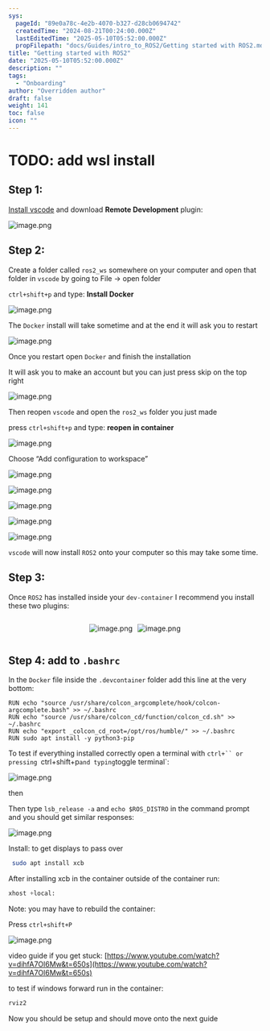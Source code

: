 ```yaml
---
sys:
  pageId: "89e0a78c-4e2b-4070-b327-d28cb0694742"
  createdTime: "2024-08-21T00:24:00.000Z"
  lastEditedTime: "2025-05-10T05:52:00.000Z"
  propFilepath: "docs/Guides/intro_to_ROS2/Getting started with ROS2.md"
title: "Getting started with ROS2"
date: "2025-05-10T05:52:00.000Z"
description: ""
tags:
  - "Onboarding"
author: "Overridden author"
draft: false
weight: 141
toc: false
icon: ""
---
```


# TODO: add wsl install

## Step 1:

[Install vscode](https://code.visualstudio.com/download) and download **Remote Development** plugin:

![image.png](https://prod-files-secure.s3.us-west-2.amazonaws.com/d518164a-d88e-44d1-a4ee-3adb3bd8bce0/efb52993-1881-4a40-b95e-6f020334f022/image.png?X-Amz-Algorithm=AWS4-HMAC-SHA256&X-Amz-Content-Sha256=UNSIGNED-PAYLOAD&X-Amz-Credential=ASIAZI2LB46635LI35WV%2F20250618%2Fus-west-2%2Fs3%2Faws4_request&X-Amz-Date=20250618T230851Z&X-Amz-Expires=3600&X-Amz-Security-Token=IQoJb3JpZ2luX2VjEK%2F%2F%2F%2F%2F%2F%2F%2F%2F%2F%2FwEaCXVzLXdlc3QtMiJHMEUCIQCYMHfr4fXmXwaSwmDNR6crMMZ%2BFBLlf%2BWeR7%2FeKLgrpQIgQjsROv0%2BPLUwZ%2Ftd0Ggv5nO7vbQ4rVQIsQ13ar3WShcqiAQIl%2F%2F%2F%2F%2F%2F%2F%2F%2F%2F%2FARAAGgw2Mzc0MjMxODM4MDUiDChlW80h8WjxOV2%2BgCrcA6UBAoPEUkpJpUy258q1BPXbZCp9K9XxateSMGPrCJRkntItmq9B49jCXJ2r5T7%2F22cHQZppM5HayvT7v85UuTJ73VStjmxZgOhmSR5gpLfyh%2B3FxgvvlxdcJGnVywrDn8cpG5l2q3bM%2F%2BcpzGmGxpbcDEUWwtwEJvqNnEFS%2FAKHiMDTHBOBDE6neURx%2BGkllRIbYzPQIBGToCREUwWfJMFlDIoPuUUA35bOtEdss7WjX8weOz4Gu7N4piUdgLNNqxRYeZ%2BJ3XtVyN%2BVWxE%2FCiwS9GC%2BDlP1m3QINVh7t5v7%2BMLnXkRoOqQa0mJP%2B4lbt0dLQNDpIR1oNhO%2BWxy7hnLShnqLxzH1D7wV45ezghJpuJ9bg4BMhLjaT9P9cJAbgsBEBPk0Niu2V0JrfeWVmGtuEySCMCQksn4Pu9FPuTnmhaVHy%2Bp3wd5LpIgkdgOKq7Zk5%2F%2B2gyDguYtnGO9W%2FkpLQR9M1Zjl9YHs%2BXQjhRkuuv0SuLT%2FYfH44N16aR6cQWysTzO03VjT1PDxgP2uC%2FYcoHmGE9fhTPnrK%2BSJ8EugUBXYVXLP75wfz1yAq2fhfnpwqRIcgaGteUEqUN5Bf6N9szyrGUCo7251uSUEBk%2B1opgQvIc86BnaE9tHMNb3zMIGOqUBRtc%2FZ3z99vDLCAlxM5JFvMHYo95xmoWb3QpN%2FZNomN4cWHYmEzwV4FHJZWvokbwBNpsGlTdTq8q0NRJ1uwSF42Aj%2FFj%2FeSzKNZlDY2QJ5UdHiKodBITxS5B85lLD9u%2BiOMmC%2BBWzUIokpTLH6Blg1JIcIcKTCda7vqQWIo0n5C8jlion%2F3BiPxuKBfF%2BCaVNoxowzWI7uu8rkOOZcLC7fuJ6oByU&X-Amz-Signature=9f530fbbd87e8b4f22c4cd6db934208ede763c578a550cf8472951df174a2507&X-Amz-SignedHeaders=host&x-amz-checksum-mode=ENABLED&x-id=GetObject)

## Step 2:

Create a folder called `ros2_ws` somewhere on your computer and open that folder in `vscode` by going to File → open folder 

`ctrl+shift+p` and type: **Install Docker**

![image.png](https://prod-files-secure.s3.us-west-2.amazonaws.com/d518164a-d88e-44d1-a4ee-3adb3bd8bce0/2269dc0e-1cd5-47ff-bceb-c04ad9b2eab0/image.png?X-Amz-Algorithm=AWS4-HMAC-SHA256&X-Amz-Content-Sha256=UNSIGNED-PAYLOAD&X-Amz-Credential=ASIAZI2LB46635LI35WV%2F20250618%2Fus-west-2%2Fs3%2Faws4_request&X-Amz-Date=20250618T230851Z&X-Amz-Expires=3600&X-Amz-Security-Token=IQoJb3JpZ2luX2VjEK%2F%2F%2F%2F%2F%2F%2F%2F%2F%2F%2FwEaCXVzLXdlc3QtMiJHMEUCIQCYMHfr4fXmXwaSwmDNR6crMMZ%2BFBLlf%2BWeR7%2FeKLgrpQIgQjsROv0%2BPLUwZ%2Ftd0Ggv5nO7vbQ4rVQIsQ13ar3WShcqiAQIl%2F%2F%2F%2F%2F%2F%2F%2F%2F%2F%2FARAAGgw2Mzc0MjMxODM4MDUiDChlW80h8WjxOV2%2BgCrcA6UBAoPEUkpJpUy258q1BPXbZCp9K9XxateSMGPrCJRkntItmq9B49jCXJ2r5T7%2F22cHQZppM5HayvT7v85UuTJ73VStjmxZgOhmSR5gpLfyh%2B3FxgvvlxdcJGnVywrDn8cpG5l2q3bM%2F%2BcpzGmGxpbcDEUWwtwEJvqNnEFS%2FAKHiMDTHBOBDE6neURx%2BGkllRIbYzPQIBGToCREUwWfJMFlDIoPuUUA35bOtEdss7WjX8weOz4Gu7N4piUdgLNNqxRYeZ%2BJ3XtVyN%2BVWxE%2FCiwS9GC%2BDlP1m3QINVh7t5v7%2BMLnXkRoOqQa0mJP%2B4lbt0dLQNDpIR1oNhO%2BWxy7hnLShnqLxzH1D7wV45ezghJpuJ9bg4BMhLjaT9P9cJAbgsBEBPk0Niu2V0JrfeWVmGtuEySCMCQksn4Pu9FPuTnmhaVHy%2Bp3wd5LpIgkdgOKq7Zk5%2F%2B2gyDguYtnGO9W%2FkpLQR9M1Zjl9YHs%2BXQjhRkuuv0SuLT%2FYfH44N16aR6cQWysTzO03VjT1PDxgP2uC%2FYcoHmGE9fhTPnrK%2BSJ8EugUBXYVXLP75wfz1yAq2fhfnpwqRIcgaGteUEqUN5Bf6N9szyrGUCo7251uSUEBk%2B1opgQvIc86BnaE9tHMNb3zMIGOqUBRtc%2FZ3z99vDLCAlxM5JFvMHYo95xmoWb3QpN%2FZNomN4cWHYmEzwV4FHJZWvokbwBNpsGlTdTq8q0NRJ1uwSF42Aj%2FFj%2FeSzKNZlDY2QJ5UdHiKodBITxS5B85lLD9u%2BiOMmC%2BBWzUIokpTLH6Blg1JIcIcKTCda7vqQWIo0n5C8jlion%2F3BiPxuKBfF%2BCaVNoxowzWI7uu8rkOOZcLC7fuJ6oByU&X-Amz-Signature=6b506074785d156b2939562bd53778c97247839c06f68e0bccf17a15f7a62da1&X-Amz-SignedHeaders=host&x-amz-checksum-mode=ENABLED&x-id=GetObject)

The `Docker` install will take sometime and at the end it will ask you to restart

![image.png](https://prod-files-secure.s3.us-west-2.amazonaws.com/d518164a-d88e-44d1-a4ee-3adb3bd8bce0/ed233f78-be33-4b1f-b89c-9c346c0e961e/image.png?X-Amz-Algorithm=AWS4-HMAC-SHA256&X-Amz-Content-Sha256=UNSIGNED-PAYLOAD&X-Amz-Credential=ASIAZI2LB46635LI35WV%2F20250618%2Fus-west-2%2Fs3%2Faws4_request&X-Amz-Date=20250618T230851Z&X-Amz-Expires=3600&X-Amz-Security-Token=IQoJb3JpZ2luX2VjEK%2F%2F%2F%2F%2F%2F%2F%2F%2F%2F%2FwEaCXVzLXdlc3QtMiJHMEUCIQCYMHfr4fXmXwaSwmDNR6crMMZ%2BFBLlf%2BWeR7%2FeKLgrpQIgQjsROv0%2BPLUwZ%2Ftd0Ggv5nO7vbQ4rVQIsQ13ar3WShcqiAQIl%2F%2F%2F%2F%2F%2F%2F%2F%2F%2F%2FARAAGgw2Mzc0MjMxODM4MDUiDChlW80h8WjxOV2%2BgCrcA6UBAoPEUkpJpUy258q1BPXbZCp9K9XxateSMGPrCJRkntItmq9B49jCXJ2r5T7%2F22cHQZppM5HayvT7v85UuTJ73VStjmxZgOhmSR5gpLfyh%2B3FxgvvlxdcJGnVywrDn8cpG5l2q3bM%2F%2BcpzGmGxpbcDEUWwtwEJvqNnEFS%2FAKHiMDTHBOBDE6neURx%2BGkllRIbYzPQIBGToCREUwWfJMFlDIoPuUUA35bOtEdss7WjX8weOz4Gu7N4piUdgLNNqxRYeZ%2BJ3XtVyN%2BVWxE%2FCiwS9GC%2BDlP1m3QINVh7t5v7%2BMLnXkRoOqQa0mJP%2B4lbt0dLQNDpIR1oNhO%2BWxy7hnLShnqLxzH1D7wV45ezghJpuJ9bg4BMhLjaT9P9cJAbgsBEBPk0Niu2V0JrfeWVmGtuEySCMCQksn4Pu9FPuTnmhaVHy%2Bp3wd5LpIgkdgOKq7Zk5%2F%2B2gyDguYtnGO9W%2FkpLQR9M1Zjl9YHs%2BXQjhRkuuv0SuLT%2FYfH44N16aR6cQWysTzO03VjT1PDxgP2uC%2FYcoHmGE9fhTPnrK%2BSJ8EugUBXYVXLP75wfz1yAq2fhfnpwqRIcgaGteUEqUN5Bf6N9szyrGUCo7251uSUEBk%2B1opgQvIc86BnaE9tHMNb3zMIGOqUBRtc%2FZ3z99vDLCAlxM5JFvMHYo95xmoWb3QpN%2FZNomN4cWHYmEzwV4FHJZWvokbwBNpsGlTdTq8q0NRJ1uwSF42Aj%2FFj%2FeSzKNZlDY2QJ5UdHiKodBITxS5B85lLD9u%2BiOMmC%2BBWzUIokpTLH6Blg1JIcIcKTCda7vqQWIo0n5C8jlion%2F3BiPxuKBfF%2BCaVNoxowzWI7uu8rkOOZcLC7fuJ6oByU&X-Amz-Signature=cafd8b68b607a7958181b92f7ae263849a84a3566d19e3e7814ec355fb77910a&X-Amz-SignedHeaders=host&x-amz-checksum-mode=ENABLED&x-id=GetObject)

Once you restart open `Docker` and finish the installation

It will ask you to make an account but you can just press skip on the top right

![image.png](https://prod-files-secure.s3.us-west-2.amazonaws.com/d518164a-d88e-44d1-a4ee-3adb3bd8bce0/21010ad9-1659-4fd9-9f59-9932a09b2a3d/image.png?X-Amz-Algorithm=AWS4-HMAC-SHA256&X-Amz-Content-Sha256=UNSIGNED-PAYLOAD&X-Amz-Credential=ASIAZI2LB46635LI35WV%2F20250618%2Fus-west-2%2Fs3%2Faws4_request&X-Amz-Date=20250618T230851Z&X-Amz-Expires=3600&X-Amz-Security-Token=IQoJb3JpZ2luX2VjEK%2F%2F%2F%2F%2F%2F%2F%2F%2F%2F%2FwEaCXVzLXdlc3QtMiJHMEUCIQCYMHfr4fXmXwaSwmDNR6crMMZ%2BFBLlf%2BWeR7%2FeKLgrpQIgQjsROv0%2BPLUwZ%2Ftd0Ggv5nO7vbQ4rVQIsQ13ar3WShcqiAQIl%2F%2F%2F%2F%2F%2F%2F%2F%2F%2F%2FARAAGgw2Mzc0MjMxODM4MDUiDChlW80h8WjxOV2%2BgCrcA6UBAoPEUkpJpUy258q1BPXbZCp9K9XxateSMGPrCJRkntItmq9B49jCXJ2r5T7%2F22cHQZppM5HayvT7v85UuTJ73VStjmxZgOhmSR5gpLfyh%2B3FxgvvlxdcJGnVywrDn8cpG5l2q3bM%2F%2BcpzGmGxpbcDEUWwtwEJvqNnEFS%2FAKHiMDTHBOBDE6neURx%2BGkllRIbYzPQIBGToCREUwWfJMFlDIoPuUUA35bOtEdss7WjX8weOz4Gu7N4piUdgLNNqxRYeZ%2BJ3XtVyN%2BVWxE%2FCiwS9GC%2BDlP1m3QINVh7t5v7%2BMLnXkRoOqQa0mJP%2B4lbt0dLQNDpIR1oNhO%2BWxy7hnLShnqLxzH1D7wV45ezghJpuJ9bg4BMhLjaT9P9cJAbgsBEBPk0Niu2V0JrfeWVmGtuEySCMCQksn4Pu9FPuTnmhaVHy%2Bp3wd5LpIgkdgOKq7Zk5%2F%2B2gyDguYtnGO9W%2FkpLQR9M1Zjl9YHs%2BXQjhRkuuv0SuLT%2FYfH44N16aR6cQWysTzO03VjT1PDxgP2uC%2FYcoHmGE9fhTPnrK%2BSJ8EugUBXYVXLP75wfz1yAq2fhfnpwqRIcgaGteUEqUN5Bf6N9szyrGUCo7251uSUEBk%2B1opgQvIc86BnaE9tHMNb3zMIGOqUBRtc%2FZ3z99vDLCAlxM5JFvMHYo95xmoWb3QpN%2FZNomN4cWHYmEzwV4FHJZWvokbwBNpsGlTdTq8q0NRJ1uwSF42Aj%2FFj%2FeSzKNZlDY2QJ5UdHiKodBITxS5B85lLD9u%2BiOMmC%2BBWzUIokpTLH6Blg1JIcIcKTCda7vqQWIo0n5C8jlion%2F3BiPxuKBfF%2BCaVNoxowzWI7uu8rkOOZcLC7fuJ6oByU&X-Amz-Signature=3b844bf699fa5d23b062c5a3072c7b82bfeb4e509008f3aa2bdd161c31e3c9f1&X-Amz-SignedHeaders=host&x-amz-checksum-mode=ENABLED&x-id=GetObject)

Then reopen `vscode` and open the `ros2_ws` folder you just made

press `ctrl+shift+p` and type: **reopen in container**

![image.png](https://prod-files-secure.s3.us-west-2.amazonaws.com/d518164a-d88e-44d1-a4ee-3adb3bd8bce0/4e93b8c2-41ad-488c-8095-c74205196118/image.png?X-Amz-Algorithm=AWS4-HMAC-SHA256&X-Amz-Content-Sha256=UNSIGNED-PAYLOAD&X-Amz-Credential=ASIAZI2LB46635LI35WV%2F20250618%2Fus-west-2%2Fs3%2Faws4_request&X-Amz-Date=20250618T230851Z&X-Amz-Expires=3600&X-Amz-Security-Token=IQoJb3JpZ2luX2VjEK%2F%2F%2F%2F%2F%2F%2F%2F%2F%2F%2FwEaCXVzLXdlc3QtMiJHMEUCIQCYMHfr4fXmXwaSwmDNR6crMMZ%2BFBLlf%2BWeR7%2FeKLgrpQIgQjsROv0%2BPLUwZ%2Ftd0Ggv5nO7vbQ4rVQIsQ13ar3WShcqiAQIl%2F%2F%2F%2F%2F%2F%2F%2F%2F%2F%2FARAAGgw2Mzc0MjMxODM4MDUiDChlW80h8WjxOV2%2BgCrcA6UBAoPEUkpJpUy258q1BPXbZCp9K9XxateSMGPrCJRkntItmq9B49jCXJ2r5T7%2F22cHQZppM5HayvT7v85UuTJ73VStjmxZgOhmSR5gpLfyh%2B3FxgvvlxdcJGnVywrDn8cpG5l2q3bM%2F%2BcpzGmGxpbcDEUWwtwEJvqNnEFS%2FAKHiMDTHBOBDE6neURx%2BGkllRIbYzPQIBGToCREUwWfJMFlDIoPuUUA35bOtEdss7WjX8weOz4Gu7N4piUdgLNNqxRYeZ%2BJ3XtVyN%2BVWxE%2FCiwS9GC%2BDlP1m3QINVh7t5v7%2BMLnXkRoOqQa0mJP%2B4lbt0dLQNDpIR1oNhO%2BWxy7hnLShnqLxzH1D7wV45ezghJpuJ9bg4BMhLjaT9P9cJAbgsBEBPk0Niu2V0JrfeWVmGtuEySCMCQksn4Pu9FPuTnmhaVHy%2Bp3wd5LpIgkdgOKq7Zk5%2F%2B2gyDguYtnGO9W%2FkpLQR9M1Zjl9YHs%2BXQjhRkuuv0SuLT%2FYfH44N16aR6cQWysTzO03VjT1PDxgP2uC%2FYcoHmGE9fhTPnrK%2BSJ8EugUBXYVXLP75wfz1yAq2fhfnpwqRIcgaGteUEqUN5Bf6N9szyrGUCo7251uSUEBk%2B1opgQvIc86BnaE9tHMNb3zMIGOqUBRtc%2FZ3z99vDLCAlxM5JFvMHYo95xmoWb3QpN%2FZNomN4cWHYmEzwV4FHJZWvokbwBNpsGlTdTq8q0NRJ1uwSF42Aj%2FFj%2FeSzKNZlDY2QJ5UdHiKodBITxS5B85lLD9u%2BiOMmC%2BBWzUIokpTLH6Blg1JIcIcKTCda7vqQWIo0n5C8jlion%2F3BiPxuKBfF%2BCaVNoxowzWI7uu8rkOOZcLC7fuJ6oByU&X-Amz-Signature=8d250d82085085fb5d717253b940a9689358dbd6d66fc43918da222b837792d3&X-Amz-SignedHeaders=host&x-amz-checksum-mode=ENABLED&x-id=GetObject)

Choose “Add configuration to workspace”

![image.png](https://prod-files-secure.s3.us-west-2.amazonaws.com/d518164a-d88e-44d1-a4ee-3adb3bd8bce0/9560b282-5060-4989-ba37-97e7b2c22476/image.png?X-Amz-Algorithm=AWS4-HMAC-SHA256&X-Amz-Content-Sha256=UNSIGNED-PAYLOAD&X-Amz-Credential=ASIAZI2LB46635LI35WV%2F20250618%2Fus-west-2%2Fs3%2Faws4_request&X-Amz-Date=20250618T230851Z&X-Amz-Expires=3600&X-Amz-Security-Token=IQoJb3JpZ2luX2VjEK%2F%2F%2F%2F%2F%2F%2F%2F%2F%2F%2FwEaCXVzLXdlc3QtMiJHMEUCIQCYMHfr4fXmXwaSwmDNR6crMMZ%2BFBLlf%2BWeR7%2FeKLgrpQIgQjsROv0%2BPLUwZ%2Ftd0Ggv5nO7vbQ4rVQIsQ13ar3WShcqiAQIl%2F%2F%2F%2F%2F%2F%2F%2F%2F%2F%2FARAAGgw2Mzc0MjMxODM4MDUiDChlW80h8WjxOV2%2BgCrcA6UBAoPEUkpJpUy258q1BPXbZCp9K9XxateSMGPrCJRkntItmq9B49jCXJ2r5T7%2F22cHQZppM5HayvT7v85UuTJ73VStjmxZgOhmSR5gpLfyh%2B3FxgvvlxdcJGnVywrDn8cpG5l2q3bM%2F%2BcpzGmGxpbcDEUWwtwEJvqNnEFS%2FAKHiMDTHBOBDE6neURx%2BGkllRIbYzPQIBGToCREUwWfJMFlDIoPuUUA35bOtEdss7WjX8weOz4Gu7N4piUdgLNNqxRYeZ%2BJ3XtVyN%2BVWxE%2FCiwS9GC%2BDlP1m3QINVh7t5v7%2BMLnXkRoOqQa0mJP%2B4lbt0dLQNDpIR1oNhO%2BWxy7hnLShnqLxzH1D7wV45ezghJpuJ9bg4BMhLjaT9P9cJAbgsBEBPk0Niu2V0JrfeWVmGtuEySCMCQksn4Pu9FPuTnmhaVHy%2Bp3wd5LpIgkdgOKq7Zk5%2F%2B2gyDguYtnGO9W%2FkpLQR9M1Zjl9YHs%2BXQjhRkuuv0SuLT%2FYfH44N16aR6cQWysTzO03VjT1PDxgP2uC%2FYcoHmGE9fhTPnrK%2BSJ8EugUBXYVXLP75wfz1yAq2fhfnpwqRIcgaGteUEqUN5Bf6N9szyrGUCo7251uSUEBk%2B1opgQvIc86BnaE9tHMNb3zMIGOqUBRtc%2FZ3z99vDLCAlxM5JFvMHYo95xmoWb3QpN%2FZNomN4cWHYmEzwV4FHJZWvokbwBNpsGlTdTq8q0NRJ1uwSF42Aj%2FFj%2FeSzKNZlDY2QJ5UdHiKodBITxS5B85lLD9u%2BiOMmC%2BBWzUIokpTLH6Blg1JIcIcKTCda7vqQWIo0n5C8jlion%2F3BiPxuKBfF%2BCaVNoxowzWI7uu8rkOOZcLC7fuJ6oByU&X-Amz-Signature=bbbd0625b31a916cefefcd2f42a3f1a9b1271ae13e0c999315e0b6adbed10e29&X-Amz-SignedHeaders=host&x-amz-checksum-mode=ENABLED&x-id=GetObject)

![image.png](https://prod-files-secure.s3.us-west-2.amazonaws.com/d518164a-d88e-44d1-a4ee-3adb3bd8bce0/2ee63f81-886b-48e8-a553-dc6e5eac99e4/image.png?X-Amz-Algorithm=AWS4-HMAC-SHA256&X-Amz-Content-Sha256=UNSIGNED-PAYLOAD&X-Amz-Credential=ASIAZI2LB46635LI35WV%2F20250618%2Fus-west-2%2Fs3%2Faws4_request&X-Amz-Date=20250618T230851Z&X-Amz-Expires=3600&X-Amz-Security-Token=IQoJb3JpZ2luX2VjEK%2F%2F%2F%2F%2F%2F%2F%2F%2F%2F%2FwEaCXVzLXdlc3QtMiJHMEUCIQCYMHfr4fXmXwaSwmDNR6crMMZ%2BFBLlf%2BWeR7%2FeKLgrpQIgQjsROv0%2BPLUwZ%2Ftd0Ggv5nO7vbQ4rVQIsQ13ar3WShcqiAQIl%2F%2F%2F%2F%2F%2F%2F%2F%2F%2F%2FARAAGgw2Mzc0MjMxODM4MDUiDChlW80h8WjxOV2%2BgCrcA6UBAoPEUkpJpUy258q1BPXbZCp9K9XxateSMGPrCJRkntItmq9B49jCXJ2r5T7%2F22cHQZppM5HayvT7v85UuTJ73VStjmxZgOhmSR5gpLfyh%2B3FxgvvlxdcJGnVywrDn8cpG5l2q3bM%2F%2BcpzGmGxpbcDEUWwtwEJvqNnEFS%2FAKHiMDTHBOBDE6neURx%2BGkllRIbYzPQIBGToCREUwWfJMFlDIoPuUUA35bOtEdss7WjX8weOz4Gu7N4piUdgLNNqxRYeZ%2BJ3XtVyN%2BVWxE%2FCiwS9GC%2BDlP1m3QINVh7t5v7%2BMLnXkRoOqQa0mJP%2B4lbt0dLQNDpIR1oNhO%2BWxy7hnLShnqLxzH1D7wV45ezghJpuJ9bg4BMhLjaT9P9cJAbgsBEBPk0Niu2V0JrfeWVmGtuEySCMCQksn4Pu9FPuTnmhaVHy%2Bp3wd5LpIgkdgOKq7Zk5%2F%2B2gyDguYtnGO9W%2FkpLQR9M1Zjl9YHs%2BXQjhRkuuv0SuLT%2FYfH44N16aR6cQWysTzO03VjT1PDxgP2uC%2FYcoHmGE9fhTPnrK%2BSJ8EugUBXYVXLP75wfz1yAq2fhfnpwqRIcgaGteUEqUN5Bf6N9szyrGUCo7251uSUEBk%2B1opgQvIc86BnaE9tHMNb3zMIGOqUBRtc%2FZ3z99vDLCAlxM5JFvMHYo95xmoWb3QpN%2FZNomN4cWHYmEzwV4FHJZWvokbwBNpsGlTdTq8q0NRJ1uwSF42Aj%2FFj%2FeSzKNZlDY2QJ5UdHiKodBITxS5B85lLD9u%2BiOMmC%2BBWzUIokpTLH6Blg1JIcIcKTCda7vqQWIo0n5C8jlion%2F3BiPxuKBfF%2BCaVNoxowzWI7uu8rkOOZcLC7fuJ6oByU&X-Amz-Signature=e7531c75ee01241ed3f21ff98c3fd2ff420ccfade4f6b26a8b9345d1f0eb9342&X-Amz-SignedHeaders=host&x-amz-checksum-mode=ENABLED&x-id=GetObject)

![image.png](https://prod-files-secure.s3.us-west-2.amazonaws.com/d518164a-d88e-44d1-a4ee-3adb3bd8bce0/ae1580b2-b048-407e-aed9-b584224a7a04/image.png?X-Amz-Algorithm=AWS4-HMAC-SHA256&X-Amz-Content-Sha256=UNSIGNED-PAYLOAD&X-Amz-Credential=ASIAZI2LB46635LI35WV%2F20250618%2Fus-west-2%2Fs3%2Faws4_request&X-Amz-Date=20250618T230851Z&X-Amz-Expires=3600&X-Amz-Security-Token=IQoJb3JpZ2luX2VjEK%2F%2F%2F%2F%2F%2F%2F%2F%2F%2F%2FwEaCXVzLXdlc3QtMiJHMEUCIQCYMHfr4fXmXwaSwmDNR6crMMZ%2BFBLlf%2BWeR7%2FeKLgrpQIgQjsROv0%2BPLUwZ%2Ftd0Ggv5nO7vbQ4rVQIsQ13ar3WShcqiAQIl%2F%2F%2F%2F%2F%2F%2F%2F%2F%2F%2FARAAGgw2Mzc0MjMxODM4MDUiDChlW80h8WjxOV2%2BgCrcA6UBAoPEUkpJpUy258q1BPXbZCp9K9XxateSMGPrCJRkntItmq9B49jCXJ2r5T7%2F22cHQZppM5HayvT7v85UuTJ73VStjmxZgOhmSR5gpLfyh%2B3FxgvvlxdcJGnVywrDn8cpG5l2q3bM%2F%2BcpzGmGxpbcDEUWwtwEJvqNnEFS%2FAKHiMDTHBOBDE6neURx%2BGkllRIbYzPQIBGToCREUwWfJMFlDIoPuUUA35bOtEdss7WjX8weOz4Gu7N4piUdgLNNqxRYeZ%2BJ3XtVyN%2BVWxE%2FCiwS9GC%2BDlP1m3QINVh7t5v7%2BMLnXkRoOqQa0mJP%2B4lbt0dLQNDpIR1oNhO%2BWxy7hnLShnqLxzH1D7wV45ezghJpuJ9bg4BMhLjaT9P9cJAbgsBEBPk0Niu2V0JrfeWVmGtuEySCMCQksn4Pu9FPuTnmhaVHy%2Bp3wd5LpIgkdgOKq7Zk5%2F%2B2gyDguYtnGO9W%2FkpLQR9M1Zjl9YHs%2BXQjhRkuuv0SuLT%2FYfH44N16aR6cQWysTzO03VjT1PDxgP2uC%2FYcoHmGE9fhTPnrK%2BSJ8EugUBXYVXLP75wfz1yAq2fhfnpwqRIcgaGteUEqUN5Bf6N9szyrGUCo7251uSUEBk%2B1opgQvIc86BnaE9tHMNb3zMIGOqUBRtc%2FZ3z99vDLCAlxM5JFvMHYo95xmoWb3QpN%2FZNomN4cWHYmEzwV4FHJZWvokbwBNpsGlTdTq8q0NRJ1uwSF42Aj%2FFj%2FeSzKNZlDY2QJ5UdHiKodBITxS5B85lLD9u%2BiOMmC%2BBWzUIokpTLH6Blg1JIcIcKTCda7vqQWIo0n5C8jlion%2F3BiPxuKBfF%2BCaVNoxowzWI7uu8rkOOZcLC7fuJ6oByU&X-Amz-Signature=cdea41fb1f6d8bc36487f50e5e0262677703afed24c742abf26fe773af873999&X-Amz-SignedHeaders=host&x-amz-checksum-mode=ENABLED&x-id=GetObject)

![image.png](https://prod-files-secure.s3.us-west-2.amazonaws.com/d518164a-d88e-44d1-a4ee-3adb3bd8bce0/53255b28-f75e-430f-b9e3-c0ac8577e42b/image.png?X-Amz-Algorithm=AWS4-HMAC-SHA256&X-Amz-Content-Sha256=UNSIGNED-PAYLOAD&X-Amz-Credential=ASIAZI2LB46635LI35WV%2F20250618%2Fus-west-2%2Fs3%2Faws4_request&X-Amz-Date=20250618T230851Z&X-Amz-Expires=3600&X-Amz-Security-Token=IQoJb3JpZ2luX2VjEK%2F%2F%2F%2F%2F%2F%2F%2F%2F%2F%2FwEaCXVzLXdlc3QtMiJHMEUCIQCYMHfr4fXmXwaSwmDNR6crMMZ%2BFBLlf%2BWeR7%2FeKLgrpQIgQjsROv0%2BPLUwZ%2Ftd0Ggv5nO7vbQ4rVQIsQ13ar3WShcqiAQIl%2F%2F%2F%2F%2F%2F%2F%2F%2F%2F%2FARAAGgw2Mzc0MjMxODM4MDUiDChlW80h8WjxOV2%2BgCrcA6UBAoPEUkpJpUy258q1BPXbZCp9K9XxateSMGPrCJRkntItmq9B49jCXJ2r5T7%2F22cHQZppM5HayvT7v85UuTJ73VStjmxZgOhmSR5gpLfyh%2B3FxgvvlxdcJGnVywrDn8cpG5l2q3bM%2F%2BcpzGmGxpbcDEUWwtwEJvqNnEFS%2FAKHiMDTHBOBDE6neURx%2BGkllRIbYzPQIBGToCREUwWfJMFlDIoPuUUA35bOtEdss7WjX8weOz4Gu7N4piUdgLNNqxRYeZ%2BJ3XtVyN%2BVWxE%2FCiwS9GC%2BDlP1m3QINVh7t5v7%2BMLnXkRoOqQa0mJP%2B4lbt0dLQNDpIR1oNhO%2BWxy7hnLShnqLxzH1D7wV45ezghJpuJ9bg4BMhLjaT9P9cJAbgsBEBPk0Niu2V0JrfeWVmGtuEySCMCQksn4Pu9FPuTnmhaVHy%2Bp3wd5LpIgkdgOKq7Zk5%2F%2B2gyDguYtnGO9W%2FkpLQR9M1Zjl9YHs%2BXQjhRkuuv0SuLT%2FYfH44N16aR6cQWysTzO03VjT1PDxgP2uC%2FYcoHmGE9fhTPnrK%2BSJ8EugUBXYVXLP75wfz1yAq2fhfnpwqRIcgaGteUEqUN5Bf6N9szyrGUCo7251uSUEBk%2B1opgQvIc86BnaE9tHMNb3zMIGOqUBRtc%2FZ3z99vDLCAlxM5JFvMHYo95xmoWb3QpN%2FZNomN4cWHYmEzwV4FHJZWvokbwBNpsGlTdTq8q0NRJ1uwSF42Aj%2FFj%2FeSzKNZlDY2QJ5UdHiKodBITxS5B85lLD9u%2BiOMmC%2BBWzUIokpTLH6Blg1JIcIcKTCda7vqQWIo0n5C8jlion%2F3BiPxuKBfF%2BCaVNoxowzWI7uu8rkOOZcLC7fuJ6oByU&X-Amz-Signature=da401af24525d081914e63af1dfa14bb05354ca4fdfcb8208e30b512165bea78&X-Amz-SignedHeaders=host&x-amz-checksum-mode=ENABLED&x-id=GetObject)

![image.png](https://prod-files-secure.s3.us-west-2.amazonaws.com/d518164a-d88e-44d1-a4ee-3adb3bd8bce0/7c562767-5af9-4ffb-97d1-327bcdf4ee00/image.png?X-Amz-Algorithm=AWS4-HMAC-SHA256&X-Amz-Content-Sha256=UNSIGNED-PAYLOAD&X-Amz-Credential=ASIAZI2LB46635LI35WV%2F20250618%2Fus-west-2%2Fs3%2Faws4_request&X-Amz-Date=20250618T230851Z&X-Amz-Expires=3600&X-Amz-Security-Token=IQoJb3JpZ2luX2VjEK%2F%2F%2F%2F%2F%2F%2F%2F%2F%2F%2FwEaCXVzLXdlc3QtMiJHMEUCIQCYMHfr4fXmXwaSwmDNR6crMMZ%2BFBLlf%2BWeR7%2FeKLgrpQIgQjsROv0%2BPLUwZ%2Ftd0Ggv5nO7vbQ4rVQIsQ13ar3WShcqiAQIl%2F%2F%2F%2F%2F%2F%2F%2F%2F%2F%2FARAAGgw2Mzc0MjMxODM4MDUiDChlW80h8WjxOV2%2BgCrcA6UBAoPEUkpJpUy258q1BPXbZCp9K9XxateSMGPrCJRkntItmq9B49jCXJ2r5T7%2F22cHQZppM5HayvT7v85UuTJ73VStjmxZgOhmSR5gpLfyh%2B3FxgvvlxdcJGnVywrDn8cpG5l2q3bM%2F%2BcpzGmGxpbcDEUWwtwEJvqNnEFS%2FAKHiMDTHBOBDE6neURx%2BGkllRIbYzPQIBGToCREUwWfJMFlDIoPuUUA35bOtEdss7WjX8weOz4Gu7N4piUdgLNNqxRYeZ%2BJ3XtVyN%2BVWxE%2FCiwS9GC%2BDlP1m3QINVh7t5v7%2BMLnXkRoOqQa0mJP%2B4lbt0dLQNDpIR1oNhO%2BWxy7hnLShnqLxzH1D7wV45ezghJpuJ9bg4BMhLjaT9P9cJAbgsBEBPk0Niu2V0JrfeWVmGtuEySCMCQksn4Pu9FPuTnmhaVHy%2Bp3wd5LpIgkdgOKq7Zk5%2F%2B2gyDguYtnGO9W%2FkpLQR9M1Zjl9YHs%2BXQjhRkuuv0SuLT%2FYfH44N16aR6cQWysTzO03VjT1PDxgP2uC%2FYcoHmGE9fhTPnrK%2BSJ8EugUBXYVXLP75wfz1yAq2fhfnpwqRIcgaGteUEqUN5Bf6N9szyrGUCo7251uSUEBk%2B1opgQvIc86BnaE9tHMNb3zMIGOqUBRtc%2FZ3z99vDLCAlxM5JFvMHYo95xmoWb3QpN%2FZNomN4cWHYmEzwV4FHJZWvokbwBNpsGlTdTq8q0NRJ1uwSF42Aj%2FFj%2FeSzKNZlDY2QJ5UdHiKodBITxS5B85lLD9u%2BiOMmC%2BBWzUIokpTLH6Blg1JIcIcKTCda7vqQWIo0n5C8jlion%2F3BiPxuKBfF%2BCaVNoxowzWI7uu8rkOOZcLC7fuJ6oByU&X-Amz-Signature=b9a433bc8a87e153dbdd225985ef1194d9765adfbd6bb20fc70ff14f231b3745&X-Amz-SignedHeaders=host&x-amz-checksum-mode=ENABLED&x-id=GetObject)

`vscode` will now install `ROS2` onto your computer so this may take some time.

## Step 3:

Once `ROS2` has installed inside your `dev-container` I recommend you install these two plugins:

<div style="display: flex;flex-direction: row; column-gap:10px; max-width: 630px;justify-content: center;">
<div>

![image.png](https://prod-files-secure.s3.us-west-2.amazonaws.com/d518164a-d88e-44d1-a4ee-3adb3bd8bce0/3fc3d550-5a54-4ba1-ba6b-faa01cdb7369/image.png?X-Amz-Algorithm=AWS4-HMAC-SHA256&X-Amz-Content-Sha256=UNSIGNED-PAYLOAD&X-Amz-Credential=ASIAZI2LB466Y6DBNCGB%2F20250618%2Fus-west-2%2Fs3%2Faws4_request&X-Amz-Date=20250618T230857Z&X-Amz-Expires=3600&X-Amz-Security-Token=IQoJb3JpZ2luX2VjEK%2F%2F%2F%2F%2F%2F%2F%2F%2F%2F%2FwEaCXVzLXdlc3QtMiJGMEQCIG7HdbWCgfZEO3VYKqCWNHdle8%2FbvGvd8DreflNwoO6QAiAOxPqvPlENuz5Z6k4t2FgyGnPRX5w6kjSuqQL6yHSGniqIBAiX%2F%2F%2F%2F%2F%2F%2F%2F%2F%2F8BEAAaDDYzNzQyMzE4MzgwNSIMNdgFWihBrNAZQAi8KtwDl%2FV0TDX2ekF%2BdTZSAgnIU1%2BR0AdrWe00EV6Il5Rq2Dh2K%2BGwHdAiV9donI9Kv6NDDqbHPlYgujQ3D5RvbGnvPdNpgk4FrArQc4fVlBNSLghPNR%2FueafgP5Iw%2FefTT0eRNJ1Su17ETlaqKzKbgVhsWo1lOlusKPRLsnrrWK9gE1CN8T6S8b3Hr10umuSWUn8ZcW5HLcejtls%2FTwCy0SzSoTLrpRZBaXRx9MXwcnneUp8ztsN4xvqRN7yn1%2Fr8oK8WUimSFxSTQLtiUVbUc%2F2Xf45PIHNHQupujizAmHkCOmOjJTiFcOqerrSVKMKYc6pt6YSYlWCUhxOvi8q6o%2BnNyUQiBtYlU8nCJ2V9HLHb6l9Kg5rtDx3sQbaQGeBniYHVYfWo8%2BsP0SjYsst8Uj4H0xwVfXqQQqttWj07N1g%2FkGAA%2FXWg5%2F1%2BUsPZ0x6muX%2BoAZDDGuCdzbVFZiQLZjIMT%2FvFKLBSKlCMcTv6IegQjsR6%2F%2Fe8Fr8M9%2FeO68IeKdw6HWYkrg8NcoMj29daWzMUKFy41k4uHGH3oAN3ve8vOZLRdBU13uHp9yBdaGSABnpWPWd4kN%2FfcJQ89WlthjIO4lbhmSZmC4utdrk40Xv2ikt%2B%2FpwJCRQrOk6ZXYwwxvfMwgY6pgHXVOV4whsioxMAa%2FQ5X7Y7Ng9x4Fc%2FwHbonQTC%2Fkw%2Bvt0iuPtdFAW7FSPiaaqJByTYu%2BqCa8nnxKb4C3eRNoKdQAWt8KQdIftqrmajnd%2BPY6YnmQCqy5oPRvSMaaxE5hUr6GTjYZI%2Bi%2BE2A5guk8HODI%2BpvCz%2BAljffgj24ZY1veY0i5ZQg4YS6wvmw%2BX101QleIOG2jvk3R32nltmhXarnpBbdF%2F3&X-Amz-Signature=6ff4661d44ba35fc7906845de2017c1b244ad2ff35ce08bd78e717c68ca49a77&X-Amz-SignedHeaders=host&x-amz-checksum-mode=ENABLED&x-id=GetObject)

</div>
<div>

![image.png](https://prod-files-secure.s3.us-west-2.amazonaws.com/d518164a-d88e-44d1-a4ee-3adb3bd8bce0/d994cc66-13c2-4093-a5a3-f84cf4601a82/image.png?X-Amz-Algorithm=AWS4-HMAC-SHA256&X-Amz-Content-Sha256=UNSIGNED-PAYLOAD&X-Amz-Credential=ASIAZI2LB466WHM6REAH%2F20250618%2Fus-west-2%2Fs3%2Faws4_request&X-Amz-Date=20250618T230859Z&X-Amz-Expires=3600&X-Amz-Security-Token=IQoJb3JpZ2luX2VjEK%2F%2F%2F%2F%2F%2F%2F%2F%2F%2F%2FwEaCXVzLXdlc3QtMiJHMEUCIAvcrqDdbNGOLQknw%2FmtYWLUvSELVOMl%2Fbv5sn5E3LxCAiEAsTPKyK6LNer%2FnSpBghDPh5xWmp5YikUYmQqZJnwV9c4qiAQIl%2F%2F%2F%2F%2F%2F%2F%2F%2F%2F%2FARAAGgw2Mzc0MjMxODM4MDUiDDiU3g0bpHhLqmMxLCrcA2t0mbh4CUo4ybLr25k3XVsmccEO%2F3WX6C7Ak1HR5lK3GeA1QGNu81GE6Q78kOHSnYQeNBi7o4WsRm%2B6UiJ%2BPELr0lp%2FcOyHayvp3BnRNk5G6G25IevS5My%2BeexYweltoobSIvdYtQjSf0JrpL0tTMwIBRhOIkgyQqUch9Le2rLMw8B2Fr6AtFcrmK1NdRCkjkdnsYkdPZsJEiDlkH6grrLwrkngAgcITcCluERJkLpQdz3lc0zBfeR%2Ffv6MlYChg%2FPHnhRbWHF2ARd3R%2BNRO%2FEEnAbV%2FTxZHPjS0MCzsOEQV78nkdD6y3%2BsT0Bmv1%2BhnxpzZgSjNlNmcMfsA%2Be8At%2Fa9t%2BGXUyvlCjSj1PhSTnICOkcd4KdxHqHRGmVyj7HjZmjxk8WNaHjqtn9R1zH2WhHN23eHUS2exozO62LMv5o%2BH8BW1dCdCvSdxKiRcIqzzCuWcCGlcIaNLfNDP1EHGTbnAva4jncAA0m6g4%2Fa7VGldSWR7KvhdTKMMi%2B3GQ8PUXFnZryqv%2FjOkuUe%2B%2FIE0XZJ3rKL3LpOqJDqXf8%2Fie8HuEfftJdyRVSPD%2FxEi6tq3xmxo5xfqWUzASdDfR%2B2DVmWEtTsNvL3VQcZb3R8UmcdNDR06cxFvsO%2BpfQMLb3zMIGOqUBLOpRkye31K5jdmayQGtJlC%2FyOCi4Tdo9ObyO5Xy7%2FDvosaNzazvIWhj8zGp3Zzxh4krwGrnOnQ%2FsKV9ABuKJ%2BUyFtVB5aiw4M2WD1sTl2w0CL9at0Ac0g5%2FRBTnIeh0oWkXmUQyitujrUhQ65VuugLDr3V%2F9qvXHgriJpeGyJS0LYbY4G7gJrJZ967k1hEyjBHr%2BSMiu6Ahl2scQ4jqdwNDuc%2FAV&X-Amz-Signature=a4ada2dd16e9c88f7e3564c2d360e8628a1a2e2a9b0e0e724818ee831089fbd0&X-Amz-SignedHeaders=host&x-amz-checksum-mode=ENABLED&x-id=GetObject)

</div>
</div>

## Step 4: add to `.bashrc`

In the `Docker` file inside the `.devcontainer` folder add this line at the very bottom: 

```docker
RUN echo "source /usr/share/colcon_argcomplete/hook/colcon-argcomplete.bash" >> ~/.bashrc
RUN echo "source /usr/share/colcon_cd/function/colcon_cd.sh" >> ~/.bashrc
RUN echo "export _colcon_cd_root=/opt/ros/humble/" >> ~/.bashrc
RUN sudo apt install -y python3-pip 
```

To test if everything installed correctly open a terminal with `ctrl+`` or pressing `ctrl+shift+p` and typing `toggle terminal`:

![image.png](https://prod-files-secure.s3.us-west-2.amazonaws.com/d518164a-d88e-44d1-a4ee-3adb3bd8bce0/6a4943d8-b04e-4c02-9a58-775f3384d1a5/image.png?X-Amz-Algorithm=AWS4-HMAC-SHA256&X-Amz-Content-Sha256=UNSIGNED-PAYLOAD&X-Amz-Credential=ASIAZI2LB46635LI35WV%2F20250618%2Fus-west-2%2Fs3%2Faws4_request&X-Amz-Date=20250618T230851Z&X-Amz-Expires=3600&X-Amz-Security-Token=IQoJb3JpZ2luX2VjEK%2F%2F%2F%2F%2F%2F%2F%2F%2F%2F%2FwEaCXVzLXdlc3QtMiJHMEUCIQCYMHfr4fXmXwaSwmDNR6crMMZ%2BFBLlf%2BWeR7%2FeKLgrpQIgQjsROv0%2BPLUwZ%2Ftd0Ggv5nO7vbQ4rVQIsQ13ar3WShcqiAQIl%2F%2F%2F%2F%2F%2F%2F%2F%2F%2F%2FARAAGgw2Mzc0MjMxODM4MDUiDChlW80h8WjxOV2%2BgCrcA6UBAoPEUkpJpUy258q1BPXbZCp9K9XxateSMGPrCJRkntItmq9B49jCXJ2r5T7%2F22cHQZppM5HayvT7v85UuTJ73VStjmxZgOhmSR5gpLfyh%2B3FxgvvlxdcJGnVywrDn8cpG5l2q3bM%2F%2BcpzGmGxpbcDEUWwtwEJvqNnEFS%2FAKHiMDTHBOBDE6neURx%2BGkllRIbYzPQIBGToCREUwWfJMFlDIoPuUUA35bOtEdss7WjX8weOz4Gu7N4piUdgLNNqxRYeZ%2BJ3XtVyN%2BVWxE%2FCiwS9GC%2BDlP1m3QINVh7t5v7%2BMLnXkRoOqQa0mJP%2B4lbt0dLQNDpIR1oNhO%2BWxy7hnLShnqLxzH1D7wV45ezghJpuJ9bg4BMhLjaT9P9cJAbgsBEBPk0Niu2V0JrfeWVmGtuEySCMCQksn4Pu9FPuTnmhaVHy%2Bp3wd5LpIgkdgOKq7Zk5%2F%2B2gyDguYtnGO9W%2FkpLQR9M1Zjl9YHs%2BXQjhRkuuv0SuLT%2FYfH44N16aR6cQWysTzO03VjT1PDxgP2uC%2FYcoHmGE9fhTPnrK%2BSJ8EugUBXYVXLP75wfz1yAq2fhfnpwqRIcgaGteUEqUN5Bf6N9szyrGUCo7251uSUEBk%2B1opgQvIc86BnaE9tHMNb3zMIGOqUBRtc%2FZ3z99vDLCAlxM5JFvMHYo95xmoWb3QpN%2FZNomN4cWHYmEzwV4FHJZWvokbwBNpsGlTdTq8q0NRJ1uwSF42Aj%2FFj%2FeSzKNZlDY2QJ5UdHiKodBITxS5B85lLD9u%2BiOMmC%2BBWzUIokpTLH6Blg1JIcIcKTCda7vqQWIo0n5C8jlion%2F3BiPxuKBfF%2BCaVNoxowzWI7uu8rkOOZcLC7fuJ6oByU&X-Amz-Signature=3da7169cbc08480df2bb3d34a4d98b5365799b08f49b4d5248c9fa92e5b1eceb&X-Amz-SignedHeaders=host&x-amz-checksum-mode=ENABLED&x-id=GetObject)

then 

Then type `lsb_release -a` and `echo $ROS_DISTRO` in the command prompt and you should get similar responses:

![image.png](https://prod-files-secure.s3.us-west-2.amazonaws.com/d518164a-d88e-44d1-a4ee-3adb3bd8bce0/3e635dec-a805-4e85-8b9e-d000e5b71a4e/image.png?X-Amz-Algorithm=AWS4-HMAC-SHA256&X-Amz-Content-Sha256=UNSIGNED-PAYLOAD&X-Amz-Credential=ASIAZI2LB46635LI35WV%2F20250618%2Fus-west-2%2Fs3%2Faws4_request&X-Amz-Date=20250618T230851Z&X-Amz-Expires=3600&X-Amz-Security-Token=IQoJb3JpZ2luX2VjEK%2F%2F%2F%2F%2F%2F%2F%2F%2F%2F%2FwEaCXVzLXdlc3QtMiJHMEUCIQCYMHfr4fXmXwaSwmDNR6crMMZ%2BFBLlf%2BWeR7%2FeKLgrpQIgQjsROv0%2BPLUwZ%2Ftd0Ggv5nO7vbQ4rVQIsQ13ar3WShcqiAQIl%2F%2F%2F%2F%2F%2F%2F%2F%2F%2F%2FARAAGgw2Mzc0MjMxODM4MDUiDChlW80h8WjxOV2%2BgCrcA6UBAoPEUkpJpUy258q1BPXbZCp9K9XxateSMGPrCJRkntItmq9B49jCXJ2r5T7%2F22cHQZppM5HayvT7v85UuTJ73VStjmxZgOhmSR5gpLfyh%2B3FxgvvlxdcJGnVywrDn8cpG5l2q3bM%2F%2BcpzGmGxpbcDEUWwtwEJvqNnEFS%2FAKHiMDTHBOBDE6neURx%2BGkllRIbYzPQIBGToCREUwWfJMFlDIoPuUUA35bOtEdss7WjX8weOz4Gu7N4piUdgLNNqxRYeZ%2BJ3XtVyN%2BVWxE%2FCiwS9GC%2BDlP1m3QINVh7t5v7%2BMLnXkRoOqQa0mJP%2B4lbt0dLQNDpIR1oNhO%2BWxy7hnLShnqLxzH1D7wV45ezghJpuJ9bg4BMhLjaT9P9cJAbgsBEBPk0Niu2V0JrfeWVmGtuEySCMCQksn4Pu9FPuTnmhaVHy%2Bp3wd5LpIgkdgOKq7Zk5%2F%2B2gyDguYtnGO9W%2FkpLQR9M1Zjl9YHs%2BXQjhRkuuv0SuLT%2FYfH44N16aR6cQWysTzO03VjT1PDxgP2uC%2FYcoHmGE9fhTPnrK%2BSJ8EugUBXYVXLP75wfz1yAq2fhfnpwqRIcgaGteUEqUN5Bf6N9szyrGUCo7251uSUEBk%2B1opgQvIc86BnaE9tHMNb3zMIGOqUBRtc%2FZ3z99vDLCAlxM5JFvMHYo95xmoWb3QpN%2FZNomN4cWHYmEzwV4FHJZWvokbwBNpsGlTdTq8q0NRJ1uwSF42Aj%2FFj%2FeSzKNZlDY2QJ5UdHiKodBITxS5B85lLD9u%2BiOMmC%2BBWzUIokpTLH6Blg1JIcIcKTCda7vqQWIo0n5C8jlion%2F3BiPxuKBfF%2BCaVNoxowzWI7uu8rkOOZcLC7fuJ6oByU&X-Amz-Signature=c49daaa76a8348091f776e3ae04c87743efe277e433ff112db73a079fbc9a2f0&X-Amz-SignedHeaders=host&x-amz-checksum-mode=ENABLED&x-id=GetObject)

Install:  to get displays to pass over

```bash
 sudo apt install xcb
```

After installing xcb in the container outside of the container run:

```python
xhost +local:
```

Note: you may have to rebuild the container:

Press `ctrl+shift+P`

![image.png](https://prod-files-secure.s3.us-west-2.amazonaws.com/d518164a-d88e-44d1-a4ee-3adb3bd8bce0/6c2be660-2618-4c38-9c26-53554f7a0b7b/image.png?X-Amz-Algorithm=AWS4-HMAC-SHA256&X-Amz-Content-Sha256=UNSIGNED-PAYLOAD&X-Amz-Credential=ASIAZI2LB46635LI35WV%2F20250618%2Fus-west-2%2Fs3%2Faws4_request&X-Amz-Date=20250618T230851Z&X-Amz-Expires=3600&X-Amz-Security-Token=IQoJb3JpZ2luX2VjEK%2F%2F%2F%2F%2F%2F%2F%2F%2F%2F%2FwEaCXVzLXdlc3QtMiJHMEUCIQCYMHfr4fXmXwaSwmDNR6crMMZ%2BFBLlf%2BWeR7%2FeKLgrpQIgQjsROv0%2BPLUwZ%2Ftd0Ggv5nO7vbQ4rVQIsQ13ar3WShcqiAQIl%2F%2F%2F%2F%2F%2F%2F%2F%2F%2F%2FARAAGgw2Mzc0MjMxODM4MDUiDChlW80h8WjxOV2%2BgCrcA6UBAoPEUkpJpUy258q1BPXbZCp9K9XxateSMGPrCJRkntItmq9B49jCXJ2r5T7%2F22cHQZppM5HayvT7v85UuTJ73VStjmxZgOhmSR5gpLfyh%2B3FxgvvlxdcJGnVywrDn8cpG5l2q3bM%2F%2BcpzGmGxpbcDEUWwtwEJvqNnEFS%2FAKHiMDTHBOBDE6neURx%2BGkllRIbYzPQIBGToCREUwWfJMFlDIoPuUUA35bOtEdss7WjX8weOz4Gu7N4piUdgLNNqxRYeZ%2BJ3XtVyN%2BVWxE%2FCiwS9GC%2BDlP1m3QINVh7t5v7%2BMLnXkRoOqQa0mJP%2B4lbt0dLQNDpIR1oNhO%2BWxy7hnLShnqLxzH1D7wV45ezghJpuJ9bg4BMhLjaT9P9cJAbgsBEBPk0Niu2V0JrfeWVmGtuEySCMCQksn4Pu9FPuTnmhaVHy%2Bp3wd5LpIgkdgOKq7Zk5%2F%2B2gyDguYtnGO9W%2FkpLQR9M1Zjl9YHs%2BXQjhRkuuv0SuLT%2FYfH44N16aR6cQWysTzO03VjT1PDxgP2uC%2FYcoHmGE9fhTPnrK%2BSJ8EugUBXYVXLP75wfz1yAq2fhfnpwqRIcgaGteUEqUN5Bf6N9szyrGUCo7251uSUEBk%2B1opgQvIc86BnaE9tHMNb3zMIGOqUBRtc%2FZ3z99vDLCAlxM5JFvMHYo95xmoWb3QpN%2FZNomN4cWHYmEzwV4FHJZWvokbwBNpsGlTdTq8q0NRJ1uwSF42Aj%2FFj%2FeSzKNZlDY2QJ5UdHiKodBITxS5B85lLD9u%2BiOMmC%2BBWzUIokpTLH6Blg1JIcIcKTCda7vqQWIo0n5C8jlion%2F3BiPxuKBfF%2BCaVNoxowzWI7uu8rkOOZcLC7fuJ6oByU&X-Amz-Signature=a6fd893cabb143fe730c6e0c3361bee9e2b56259e7650df6bbc623bd2a82d3f2&X-Amz-SignedHeaders=host&x-amz-checksum-mode=ENABLED&x-id=GetObject)

video guide if you get stuck: [https://www.youtube.com/watch?v=dihfA7Ol6Mw&t=650s](https://www.youtube.com/watch?v=dihfA7Ol6Mw&t=650s)

to test if windows forward run in the container:

```bash
rviz2
```

Now you should be setup and should move onto the next guide 
